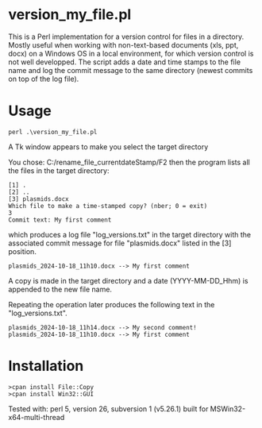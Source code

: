 # version_my_file.pl
This is a Perl implementation for a version control for files in a directory.
Mostly useful when working with non-text-based documents (xls, ppt, docx) on a Windows OS in a local environment, for which version control is not well developped.
The script adds a date and time stamps to the file name and log the commit message to the same directory (newest commits on top of the log file).

# Usage
 ```
 perl .\version_my_file.pl
 ```

A Tk window appears to make you select the target directory 

You chose: C:/rename_file_currentdateStamp/F2
then the program lists all the files in the target directory: 
```
[1] .
[2] ..
[3] plasmids.docx
Which file to make a time-stamped copy? (nber; 0 = exit)
3
Commit text: My first comment
```
which produces a log file "log_versions.txt" in the target directory with the associated commit message for file "plasmids.docx" listed in the [3] position.
```
plasmids_2024-10-18_11h10.docx --> My first comment
```
A copy is made in the target directory and a date (YYYY-MM-DD_Hhm) is appended to the new file name.

Repeating the operation later produces the following text in the "log_versions.txt".

```
plasmids_2024-10-18_11h14.docx --> My second comment!
plasmids_2024-10-18_11h10.docx --> My first comment
```

# Installation
 ```
>cpan install File::Copy
>cpan install Win32::GUI
 ```
Tested with: perl 5, version 26, subversion 1 (v5.26.1) built for MSWin32-x64-multi-thread
